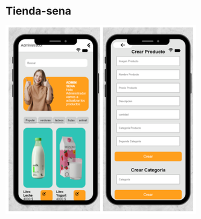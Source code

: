 # Tienda-sena

![](https://github.com/Lpz-Steven/Tienda-sena/blob/881203055a8a2c927115e43f7a2209da8af1a341/Blank%203%20Grids%20Collage%20(1).png)
